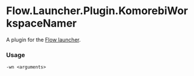 Flow.Launcher.Plugin.KomorebiWorkspaceNamer
==================

A plugin for the [Flow launcher](https://github.com/Flow-Launcher/Flow.Launcher).

### Usage

    -wn <arguments>